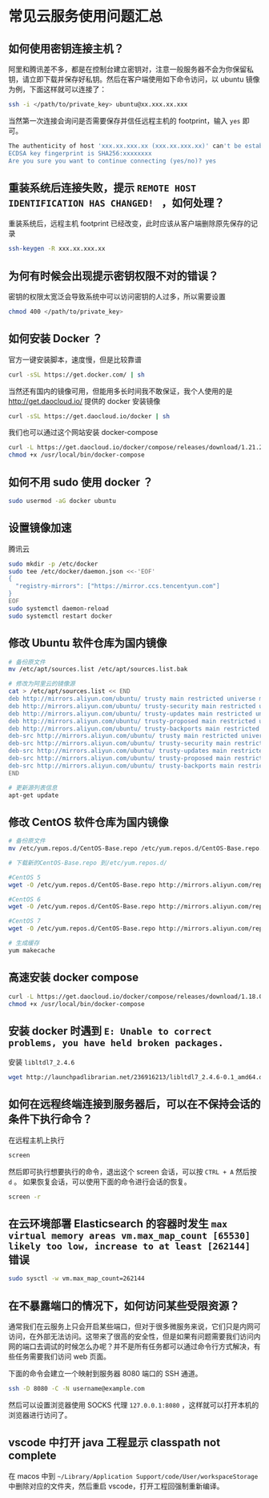 # 常见云服务使用问题汇总

## 如何使用密钥连接主机？

阿里和腾讯差不多，都是在控制台建立密钥对，注意一般服务器不会为你保留私钥，请立即下载并保存好私钥。然后在客户端使用如下命令访问，以 ubuntu 镜像为例，下面这样就可以连接了：

```bash
ssh -i </path/to/private_key> ubuntu@xx.xxx.xx.xxx
```

当然第一次连接会询问是否需要保存并信任远程主机的 footprint，输入 `yes` 即可。

```bash
The authenticity of host 'xxx.xx.xxx.xx (xxx.xx.xxx.xx)' can't be established.
ECDSA key fingerprint is SHA256:xxxxxxxx
Are you sure you want to continue connecting (yes/no)? yes
```

## 重装系统后连接失败，提示 `REMOTE HOST IDENTIFICATION HAS CHANGED! ` ，如何处理？

重装系统后，远程主机 footprint 已经改变，此时应该从客户端删除原先保存的记录

```bash
ssh-keygen -R xxx.xx.xxx.xx
```

## 为何有时候会出现提示密钥权限不对的错误？

密钥的权限太宽泛会导致系统中可以访问密钥的人过多，所以需要设置

```bash
chmod 400 </path/to/private_key>
```

## 如何安装 Docker ？

官方一键安装脚本，速度慢，但是比较靠谱

```bash
curl -sSL https://get.docker.com/ | sh
```

当然还有国内的镜像可用，但能用多长时间我不敢保证，我个人使用的是 <http://get.daocloud.io/> 提供的 docker 安装镜像

```bash
curl -sSL https://get.daocloud.io/docker | sh
```

我们也可以通过这个网站安装 docker-compose

```bash
curl -L https://get.daocloud.io/docker/compose/releases/download/1.21.2/docker-compose-`uname -s`-`uname -m` > /usr/local/bin/docker-compose
chmod +x /usr/local/bin/docker-compose
```

## 如何不用 sudo 使用 docker ？

```bash
sudo usermod -aG docker ubuntu
```

## 设置镜像加速

腾讯云

```bash
sudo mkdir -p /etc/docker
sudo tee /etc/docker/daemon.json <<-'EOF'
{
  "registry-mirrors": ["https://mirror.ccs.tencentyun.com"]
}
EOF
sudo systemctl daemon-reload
sudo systemctl restart docker
```

## 修改 Ubuntu 软件仓库为国内镜像

```bash
# 备份原文件
mv /etc/apt/sources.list /etc/apt/sources.list.bak

# 修改为阿里云的镜像源
cat > /etc/apt/sources.list << END
deb http://mirrors.aliyun.com/ubuntu/ trusty main restricted universe multiverse
deb http://mirrors.aliyun.com/ubuntu/ trusty-security main restricted universe multiverse
deb http://mirrors.aliyun.com/ubuntu/ trusty-updates main restricted universe multiverse
deb http://mirrors.aliyun.com/ubuntu/ trusty-proposed main restricted universe multiverse
deb http://mirrors.aliyun.com/ubuntu/ trusty-backports main restricted universe multiverse
deb-src http://mirrors.aliyun.com/ubuntu/ trusty main restricted universe multiverse
deb-src http://mirrors.aliyun.com/ubuntu/ trusty-security main restricted universe multiverse
deb-src http://mirrors.aliyun.com/ubuntu/ trusty-updates main restricted universe multiverse
deb-src http://mirrors.aliyun.com/ubuntu/ trusty-proposed main restricted universe multiverse
deb-src http://mirrors.aliyun.com/ubuntu/ trusty-backports main restricted universe multiverse
END

# 更新源列表信息
apt-get update
```

## 修改 CentOS 软件仓库为国内镜像

```bash
# 备份原文件
mv /etc/yum.repos.d/CentOS-Base.repo /etc/yum.repos.d/CentOS-Base.repo.bak

# 下载新的CentOS-Base.repo 到/etc/yum.repos.d/

#CentOS 5
wget -O /etc/yum.repos.d/CentOS-Base.repo http://mirrors.aliyun.com/repo/Centos-5.repo

#CentOS 6
wget -O /etc/yum.repos.d/CentOS-Base.repo http://mirrors.aliyun.com/repo/Centos-6.repo

#CentOS 7
wget -O /etc/yum.repos.d/CentOS-Base.repo http://mirrors.aliyun.com/repo/Centos-7.repo

# 生成缓存
yum makecache
```

## 高速安装 docker compose

```bash
curl -L https://get.daocloud.io/docker/compose/releases/download/1.18.0/docker-compose-`uname -s`-`uname -m` > /usr/local/bin/docker-compose
chmod +x /usr/local/bin/docker-compose
```

## 安装 docker 时遇到 `E: Unable to correct problems, you have held broken packages.`

安装 `libltdl7_2.4.6`

```bash
wget http://launchpadlibrarian.net/236916213/libltdl7_2.4.6-0.1_amd64.deb
```

## 如何在远程终端连接到服务器后，可以在不保持会话的条件下执行命令？

在远程主机上执行

```bash
screen
```

然后即可执行想要执行的命令，退出这个 screen 会话，可以按 `CTRL + A` 然后按 `d` 。
如果恢复会话，可以使用下面的命令进行会话的恢复。

```bash
screen -r
```

## 在云环境部署 Elasticsearch 的容器时发生 `max virtual memory areas vm.max_map_count [65530] likely too low, increase to at least [262144]` 错误

```bash
sudo sysctl -w vm.max_map_count=262144
```

## 在不暴露端口的情况下，如何访问某些受限资源？

通常我们在云服务上只会开启某些端口，但对于很多微服务来说，它们只是内网可访问，在外部无法访问。这带来了很高的安全性，但是如果有问题需要我们访问内网的端口去调试的时候怎么办呢？并不是所有任务都可以通过命令行方式解决，有些任务需要我们访问 web 页面。

下面的命令会建立一个映射到服务器 8080 端口的 SSH 通道。

```bash
ssh -D 8080 -C -N username@example.com
```

然后可以设置浏览器使用 SOCKS 代理 `127.0.0.1:8080` ，这样就可以打开本机的浏览器进行访问了。

## vscode 中打开 java 工程显示 classpath not complete

在 macos 中到 `~/Library/Application Support/code/User/workspaceStorage` 中删除对应的文件夹，然后重启 vscode，打开工程回强制重新编译。
